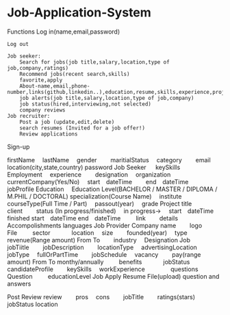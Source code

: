 # Job-Application-System
Functions
	Log in(name,email,password) 
	
	Log out
	
	Job seeker:
		Search for jobs(job title,salary,location,type of job,company,ratings)
		Recommend jobs(recent search,skills)
		favorite,apply
		About-name,email,phone-number,links(github,linkedin..),education,resume,skills,experience,projects.
		job alerts(job title,salary,location,type of job,company)
		job status(hired,interviewing,not selected)
		company reviews
	Job recruiter:
		Post a job (update,edit,delete)
		search resumes (Invited for a job offer!)
		Review applications
		
		
		
		
		
		
Sign-up

firstName 
lastName 
gender  
maritialStatus 
category  
email  
location(city,state,country)
password
Job Seeker
 
keySkills 
Employment  
experience  
designation 
organization  
currentCompany(Yes/No) 
start dateTime  
end dateTime   
jobProfile
Education 
Education Level(BACHELOR / MASTER / DIPLOMA / M.PHIL / DOCTORAL)
specialization(Course Name) 
institute  
courseType(Full Time / Part) 
passout(year) 
grade
Project
title 
client   
status (In progress/finished) 
in progress-> 
start dateTime 
finished 
start dateTime
end dateTime   
link  
details
Accompolishments
languages
Job Provider
Company
name  
logo File   
sector    
location 
size  
founded(year) 
type  
revenue(Range amount)
From
To  
industry 
Designation
Job 
jobTiitle  
jobDescription  
locationType 
advertisingLocation  
jobType 
fullOrPartTime  
jobSchedule 
vacancy  
pay(range amount)
From
To
monthy/annually   
benefits    
jobStatus   
candidateProfile  
keySkills 
workExperience    
questions Question   
educationLevel 
Job Apply
Resume File(upload)
question and answers

Post Review
review  
pros 
cons  
jobTitle  
ratings(stars)
jobStatus
location



   


